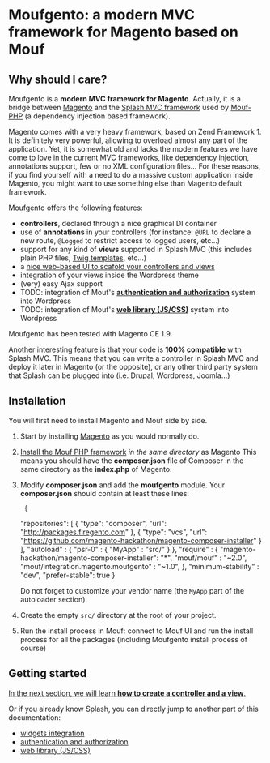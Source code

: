 Moufgento: a modern MVC framework for Magento based on Mouf
===========================================================

Why should I care?
------------------

Moufgento is a **modern MVC framework for Magento**. Actually, it is a bridge between [Magento](http://magento.com/) and the [Splash MVC framework](http://mouf-php.com/packages/mouf/mvc.splash/index.md)
used by [Mouf-PHP](http://mouf-php.com) (a dependency injection based framework).

Magento comes with a very heavy framework, based on Zend Framework 1. It is definitely very powerful, allowing to overload almost any part of the application. Yet, it is somewhat old and lacks the modern features we have come to love in the current MVC frameworks, like dependency injection, annotations support, few or no XML configuration files... For these reasons, if you find yourself with a need to do a massive custom application inside Magento, you might want to use something else than Magento default framework.

Moufgento offers the following features:

- **controllers**, declared through a nice graphical DI container
- use of **annotations** in your controllers (for instance: `@URL` to declare a new route, `@Logged` to restrict access to logged users, etc...)
- support for any kind of **views** supported in Splash MVC (this includes plain PHP files, [Twig templates](http://twig.sensiolabs.org/), etc...)
- a [nice web-based UI to scafold your controllers and views](http://mouf-php.com/packages/mouf/mvc.splash/doc/writing_controllers.md)
- integration of your views inside the Wordpress theme
- (very) easy Ajax support
- TODO: integration of Mouf's [**authentication and authorization**](doc/authentication_and_right_management.md) system into Wordpress
- TODO: integration of Mouf's [**web library (JS/CSS)**](doc/scripts-and-styles.md) system into Wordpress

Moufgento has been tested with Magento CE 1.9.


Another interesting feature is that your code is **100% compatible** with Splash MVC. This means that you can write a controller in Splash MVC and deploy it later in Magento (or the opposite), or any other third party system that Splash can be plugged into (i.e. Drupal, Wordpress, Joomla...)

Installation
------------

You will first need to install Magento and Mouf side by side.

1. Start by installing [Magento](http://magento.com/) as you would normally do.
2. [Install the Mouf PHP framework](http://mouf-php.com/packages/mouf/mouf/doc/installing_mouf.md) _in the same directory_ as Magento
   This means you should have the **composer.json** file of Composer in the same directory as the **index.php** of Magento.
3. Modify **composer.json** and add the **moufgento** module. Your **composer.json** should contain at least these lines:

		{
      "repositories": [
        {
            "type": "composer",
            "url": "http://packages.firegento.com"
        },
        {
            "type": "vcs",
            "url": "https://github.com/magento-hackathon/magento-composer-installer"
        }
      ],
			"autoload" : {
				"psr-0" : {
					"MyApp" : "src/"
				}
			},
			"require" : {
        "magento-hackathon/magento-composer-installer": "*",
				"mouf/mouf" : "~2.0",
				"mouf/integration.magento.moufgento" : "~1.0",
			},
			"minimum-stability" : "dev",
			"prefer-stable": true
		}

   Do not forget to customize your vendor name (the `MyApp` part of the autoloader section).
4. Create the empty `src/` directory at the root of your project.
5. Run the install process in Mouf: connect to Mouf UI and run the install process for all the packages
   (including Moufgento install process of course)



Getting started
---------------

[In the next section, we will learn **how to create a controller and a view**.](doc/mvc.md)

Or if you already know Splash, you can directly jump to another part of this documentation:

- [widgets integration](doc/widgets.md)
- [authentication and authorization](doc/authentication_and_right_management.md)
- [web library (JS/CSS)](doc/scripts-and-styles.md)
